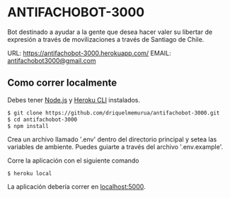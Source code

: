 # ANTIFACHOBOT-3000

Bot destinado a ayudar a la gente que desea hacer valer su libertar de expresión a través de movilizaciones a través de Santiago de Chile.

URL: https://antifachobot-3000.herokuapp.com/
EMAIL: antifachobot3000@gmail.com

## Como correr localmente

Debes tener [Node.js](http://nodejs.org/) y [Heroku CLI](https://cli.heroku.com/) instalados.

```sh
$ git clone https://github.com/driquelmemurua/antifachobot-3000.git
$ cd antifachobot-3000
$ npm install
```
Crea un archivo llamado '.env' dentro del directorio principal y setea las variables de ambiente. Puedes guiarte a través del archivo '.env.example'.

Corre la aplicación con el siguiente comando
```
$ heroku local
```
La aplicación debería correr en [localhost:5000](http://localhost:5000/).


